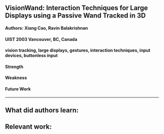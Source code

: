 ## VisionWand: Interaction Techniques for Large Displays using a Passive Wand Tracked in 3D

#### Authors: Xiang Cao, Ravin Balakrishnan
#### UIST 2003 Vancouver, BC, Canada
#### vision tracking, large displays, gestures, interaction techniques, input devices, buttonless input

#### Strength
#### Weakness
#### Future Work
---
**What did authors learn:**
-
**Relevant work:**
-
